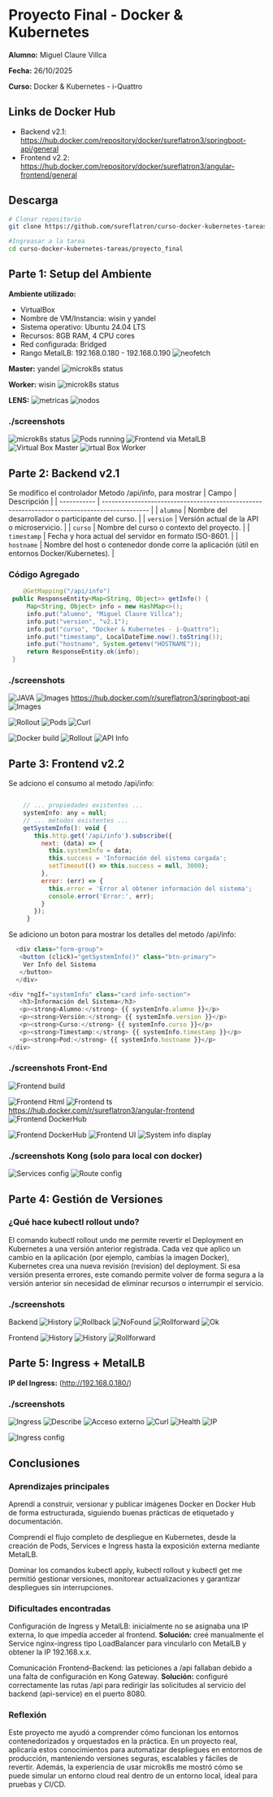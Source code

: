 # Proyecto Final - Docker & Kubernetes

   **Alumno:** Miguel Claure Villca
   
   **Fecha:** 26/10/2025
   
   **Curso:** Docker & Kubernetes - i-Quattro

   ## Links de Docker Hub
   - Backend v2.1: https://hub.docker.com/repository/docker/sureflatron3/springboot-api/general
   - Frontend v2.2: https://hub.docker.com/repository/docker/sureflatron3/angular-frontend/general

## Descarga
```bash
# Clonar repositorio
git clone https://github.com/sureflatron/curso-docker-kubernetes-tareas.git

#Ingreasar a la tarea
cd curso-docker-kubernetes-tareas/proyecto_final

```

   ## Parte 1: Setup del Ambiente

   **Ambiente utilizado:**
   - VirtualBox
   - Nombre de VM/Instancia: wisin y yandel
   - Sistema operativo: Ubuntu 24.04 LTS
   - Recursos: 8GB RAM, 4 CPU cores
   - Red configurada: Bridged
   - Rango MetalLB: 192.168.0.180 - 192.168.0.190
   ![neofetch](./screenshots/neofetch.png)
   
   **Master:** yandel
   ![microk8s status](./screenshots/parte1-descripcion.png)
   
   **Worker:** wisin
    ![microk8s status](./screenshots/parte2-descripcion.png)

   **LENS:**
   ![metricas](./screenshots/parte3-descripcion.png)
   ![nodos](./screenshots/parte4-descripcion.png)

   ### ./screenshots
   
   ![microk8s status](./screenshots/parte5-descripcion.png)
   ![Pods running](./screenshots/parte6-descripcion.png)
   ![Frontend via MetalLB](./screenshots/parte7-descripcion.png)
   ![Virtual Box Master](./screenshots/parte1-vmmaster.png)
   ![irtual Box Worker](./screenshots/parte1-vmworker.png)

   ## Parte 2: Backend v2.1


   Se modifico el controlador Metodo /api/info, para mostrar
   | Campo       | Descripción                                                                                  |
| ----------- | -------------------------------------------------------------------------------------------- |
| `alumno`    | Nombre del desarrollador o participante del curso.                                           |
| `version`   | Versión actual de la API o microservicio.                                                    |
| `curso`     | Nombre del curso o contexto del proyecto.                                                    |
| `timestamp` | Fecha y hora actual del servidor en formato ISO-8601.                                        |
| `hostname`  | Nombre del host o contenedor donde corre la aplicación (útil en entornos Docker/Kubernetes). |



   ### Código Agregado

   ```java
       @GetMapping("/api/info")
    public ResponseEntity<Map<String, Object>> getInfo() {
        Map<String, Object> info = new HashMap<>();
        info.put("alumno", "Miguel Claure Villca");
        info.put("version", "v2.1");
        info.put("curso", "Docker & Kubernetes - i-Quattro");
        info.put("timestamp", LocalDateTime.now().toString());
        info.put("hostname", System.getenv("HOSTNAME"));
        return ResponseEntity.ok(info);
    }
   ```

   ### ./screenshots

   ![JAVA](./screenshots/parte2-java.png)
   ![Images](./screenshots/parte2-images-java.png)
   https://hub.docker.com/r/sureflatron3/springboot-api
   ![Images](./screenshots/parte2-dockerhub.png)
   <!--  revisar-->
   ![Rollout](./screenshots/parte2-rollot-status.png) 
   ![Pods](./screenshots/parte2-get-pods.png)
   ![Curl](./screenshots/parte2-curl.png)

   ![Docker build](./screenshots/parte8-descripcion.png)
   ![Rollout](./screenshots/parte9-descripcion.png)
   ![API Info](./screenshots/parte10-descripcion.png)

   ## Parte 3: Frontend v2.2
   Se adciono el consumo al metodo /api/info:
   ``` js

       // ... propiedades existentes ...
       systemInfo: any = null;
       // ... métodos existentes ...
       getSystemInfo(): void {
          this.http.get('/api/info').subscribe({
            next: (data) => {
              this.systemInfo = data;
              this.success = 'Información del sistema cargada';
              setTimeout(() => this.success = null, 3000);
            },
            error: (err) => {
              this.error = 'Error al obtener información del sistema';
              console.error('Error:', err);
            }
          });
        }
   ```
   Se adiciono un boton para mostrar los detalles del metodo /api/info:
   ``` js
     <div class="form-group">
      <button (click)="getSystemInfo()" class="btn-primary">
       Ver Info del Sistema
      </button>
     </div>

   <div *ngIf="systemInfo" class="card info-section">
      <h3>Información del Sistema</h3>
      <p><strong>Alumno:</strong> {{ systemInfo.alumno }}</p>
      <p><strong>Versión:</strong> {{ systemInfo.version }}</p>
      <p><strong>Curso:</strong> {{ systemInfo.curso }}</p>
      <p><strong>Timestamp:</strong> {{ systemInfo.timestamp }}</p>
      <p><strong>Pod:</strong> {{ systemInfo.hostname }}</p>
   </div>
   ```

   ### ./screenshots Front-End
   ![Frontend build](./screenshots/parte11-descripcion.png)

   ![Frontend Html](./screenshots/parte3-html.png)
   ![Frontend ts](./screenshots/parte3-ts.png)
   https://hub.docker.com/r/sureflatron3/angular-frontend
   ![Frontend DockerHub](./screenshots/parte3-dockerhub.png)
   <!-- revisar -->
   ![Frontend DockerHub](./screenshots/parte3-rollout.png)
   ![Frontend UI](./screenshots/parte3-boton.png)
   ![System info display](./screenshots/parte3-info.png)


  
  
   ### ./screenshots Kong (solo para local con docker)

   ![Services config](./screenshots/parte14-descripcion.png)
   ![Route config](./screenshots/parte15-descripcion.png)
   ## Parte 4: Gestión de Versiones

   ### ¿Qué hace kubectl rollout undo?
  El comando kubectl rollout undo me permite revertir el Deployment en Kubernetes a una versión anterior registrada.
Cada vez que aplico un cambio en la aplicación (por ejemplo, cambias la imagen Docker), Kubernetes crea una nueva revisión (revision) del deployment.
Si esa versión presenta errores, este comando permite volver de forma segura a la versión anterior sin necesidad de eliminar recursos o interrumpir el servicio.

   ### ./screenshots
   Backend
   ![History](./screenshots/parte4-history-backend.png)
   ![Rollback](./screenshots/parte4-rollout.png)
   ![NoFound](./screenshots/parte4-curl-notfound.png)
   ![Rollforward](./screenshots/parte4-revision.png)
   ![Ok](./screenshots/parte4-curl-ok.png)

   Frontend
   ![History](./screenshots/parte4-history-frontend.png)
   ![History](./screenshots/parte4-rollout-frontend.png)
   ![Rollforward](./screenshots/parte4-rollforwardfrontend.png)
   ## Parte 5: Ingress + MetalLB

   **IP del Ingress:** (http://192.168.0.180/)

   ### ./screenshots

   ![Ingress](./screenshots/parte5-ingress.png)
   ![Describe](./screenshots/parte5-describe.png)
   ![Acceso externo](./screenshots/parte5-acceso.png)
   ![Curl](./screenshots/parte5-curl.png)
   ![Health](./screenshots/parte5-health.png)
    ![IP](./screenshots/parte5-metal.png)

   ![Ingress config](./screenshots/parte16-descripcion.png)
 
   

   ## Conclusiones

   ### Aprendizajes principales
  Aprendí a construir, versionar y publicar imágenes Docker en Docker Hub de forma estructurada, siguiendo buenas prácticas de etiquetado y documentación.

Comprendí el flujo completo de despliegue en Kubernetes, desde la creación de Pods, Services e Ingress hasta la exposición externa mediante MetalLB.

Dominar los comandos kubectl apply, kubectl rollout y kubectl get me permitió gestionar versiones, monitorear actualizaciones y garantizar despliegues sin interrupciones.

   ### Dificultades encontradas
 Configuración de Ingress y MetalLB: inicialmente no se asignaba una IP externa, lo que impedía acceder al frontend.
**Solución:** creé manualmente el Service nginx-ingress tipo LoadBalancer para vincularlo con MetalLB y obtener la IP 192.168.x.x.

Comunicación Frontend–Backend: las peticiones a /api fallaban debido a una falta de configuración en Kong Gateway.
**Solución:** configuré correctamente las rutas /api para redirigir las solicitudes al servicio del backend (api-service) en el puerto 8080.

   ### Reflexión
Este proyecto me ayudó a comprender cómo funcionan los entornos contenedorizados y orquestados en la práctica.
En un proyecto real, aplicaría estos conocimientos para automatizar despliegues en entornos de producción, manteniendo versiones seguras, escalables y fáciles de revertir.
Además, la experiencia de usar microk8s me mostró cómo se puede simular un entorno cloud real dentro de un entorno local, ideal para pruebas y CI/CD.
